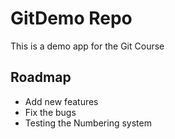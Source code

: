 # GitDemo Repo
This is a demo app for the Git Course

## Roadmap
* Add new features
* Fix the bugs
* Testing the Numbering system 